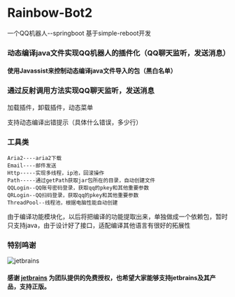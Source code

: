 # Rainbow-Bot2
一个QQ机器人--springboot
基于simple-reboot开发
### 动态编译java文件实现QQ机器人的插件化（QQ聊天监听，发送消息）
    
#### 使用Javassist来控制动态编译java文件导入的包（黑白名单）

### 通过反射调用方法实现QQ聊天监听，发送消息


加载插件，卸载插件，动态菜单

支持动态编译出错提示（具体什么错误，多少行）

### 工具类
    Aria2----aria2下载
    Email----邮件发送
    Http-----实现多线程，ip池，回滚操作
    Path-----通过getPath获取jar包所在的目录，自动创建文件
    QQLogin--QQ账号密码登录，获取qq的pkey和其他重要参数
    QRLogin--QQ扫码登录，获取qq的pkey和其他重要参数
    ThreadPool--线程池，根据电脑性能自动创建
    
由于编译功能模块化，以后将把编译的功能提取出来，单独做成一个依赖包，暂时只支持java，由于设计好了接口，适配编译其他语言有很好的拓展性

### **特别鸣谢**
![jetbrains](https://s2.loli.net/2022/03/30/AyPJ6r5EI8OGXgY.png)
#### 感谢 [jetbrains](https://www.jetbrains.com/) 为团队提供的免费授权，也希望大家能够支持jetbrains及其产品，支持正版。